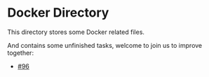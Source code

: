 # Docker Directory

This directory stores some Docker related files.


And contains some unfinished tasks, welcome to join us to improve together:

- [#96](https://github.com/looterz/grimd/issues/96)